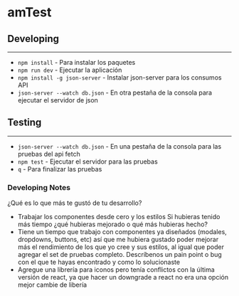 # amTest
## Developing
---

-   `npm install` - Para instalar los paquetes
-   `npm run dev` - Ejecutar la aplicación
-   `npm install -g json-server` - Instalar json-server para los consumos API
-   `json-server --watch db.json` - En otra pestaña de la consola para ejecutar el servidor de json 


## Testing
---

-   `json-server --watch db.json` - En una pestaña de la consola para las pruebas del api fetch
-   `npm test` - Ejecutar el servidor para las pruebas
-   `q` - Para finalizar las pruebas


### Developing Notes


¿Qué es lo que más te gustó de tu desarrollo?
- Trabajar los componentes desde cero y los estilos
Si hubieras tenido más tiempo ¿qué hubieras mejorado o qué
más hubieras hecho?
- Tiene un tiempo que trabajo con componentes ya diseñados (modales, dropdowns, buttons, etc) así que me hubiera gustado poder mejorar más el rendimiento de los que yo cree y sus estilos, al igual que poder agregar el set de pruebas completo.
Descríbenos un pain point o bug con el que te hayas encontrado
y como lo solucionaste
- Agregue una librería para iconos pero tenía conflictos con la última versión de react, ya que hacer un downgrade a react no era una opción mejor cambie de libería 
